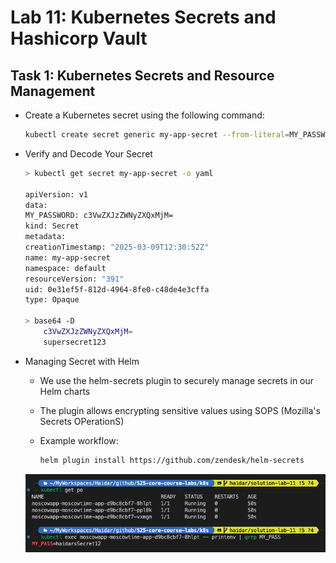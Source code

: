 # Lab 11: Kubernetes Secrets and Hashicorp Vault

## Task 1: Kubernetes Secrets and Resource Management

- Create a Kubernetes secret using the following command:

  ```bash
  kubectl create secret generic my-app-secret --from-literal=MY_PASSWORD=supersecret123
  ```

- Verify and Decode Your Secret

  ```bash
  > kubectl get secret my-app-secret -o yaml

  apiVersion: v1
  data:
  MY_PASSWORD: c3VwZXJzZWNyZXQxMjM=
  kind: Secret
  metadata:
  creationTimestamp: "2025-03-09T12:30:52Z"
  name: my-app-secret
  namespace: default
  resourceVersion: "391"
  uid: 0e31ef5f-812d-4964-8fe0-c48de4e3cffa
  type: Opaque

  > base64 -D
      c3VwZXJzZWNyZXQxMjM=
      supersecret123
  ```

- Managing Secret with Helm
  - We use the helm-secrets plugin to securely manage secrets in our Helm charts
  - The plugin allows encrypting sensitive values using SOPS (Mozilla's Secrets OPerationS)
  - Example workflow:

    ```bash
    helm plugin install https://github.com/zendesk/helm-secrets
    ```

  ![Helm secret management working](./screenshots/helm_working.png)
